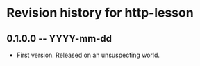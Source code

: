 # Revision history for http-lesson

## 0.1.0.0 -- YYYY-mm-dd

* First version. Released on an unsuspecting world.
